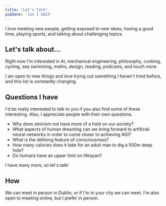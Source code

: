 ```yaml
---
title: "Let's Talk"
pubDate: 'Jun 1 2023'
---
```


I love meeting new people, getting exposed to new ideas, having a good time, playing sports, and talking about challenging topics.

## Let's talk about...

Right now I'm interested in AI, mechanical engineering, philosophy, cooking, cycling, sea swimming, maths, design, reading, podcasts, and much more.

I am open to new things and love trying out something I haven't tried before, and this list is constantly changing.

## Questions I have

I'd be really interested to talk to you if you also find some of these interesting. Also, I appreciate people with their own questions.

- Why does stoicism not have more of a hold on our society?
- What aspects of human dreaming can we bring forward to artificial neural networks in order to come closer to achieving AGI?
- What is the defining feature of consciousness?
- How many calories does it take for an adult man to dig a 500m deep hole?
- Do humans have an upper limit on lifespan?

I have many more, so let's talk!

## How

We can meet in person in Dublin, or if I'm in your city we can meet. I'm also open to meeting online, but I prefer in person.
